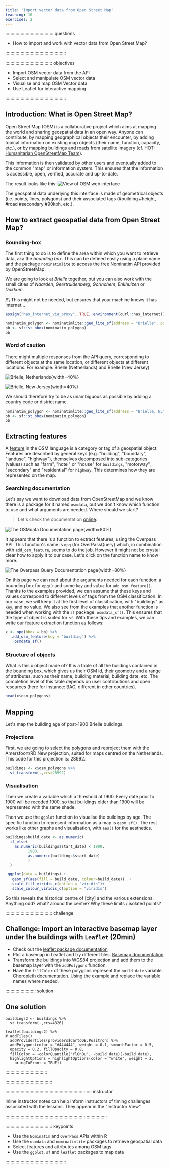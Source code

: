 ```yaml
---
title: 'Import vector data from Open Street Map'
teaching: 10
exercises: 2
---
```


:::::::::::::::::::::::::::::::::::::: questions 

- How to import and work with vector data from Open Street Map?

::::::::::::::::::::::::::::::::::::::::::::::::

::::::::::::::::::::::::::::::::::::: objectives

- Import OSM vector data from the API
- Select and manipulate OSM vector data
- Visualise and map OSM Vector data
- Use Leaflet for interactive mapping

::::::::::::::::::::::::::::::::::::::::::::::::

## Introduction: What is Open Street Map?

Open Street Map (OSM) is a collaborative project which aims at mapping the world and sharing geospatial data in an open way. Anyone can contribute, by mapping geographical objects their encounter, by adding topical information on existing map objects (their name, function, capacity, etc.), or by mapping buildings and roads from satellite imagery (cf. [HOT: Humanitarian OpenStreetMap Team](https://www.hotosm.org/)).

This information is then validated by other users and eventually added to the common "map" or information system. This ensures that the information is accessible, open, verified, accurate and up-to-date.

The result looks like this:
![View of OSM web interface](https://raw.githubusercontent.com/ClementineCttn/r-geospatial-urban/blob/main/episodes/fig/OSM1.png)

The geospatial data underlying this interface is made of geometrical objects (i.e. points, lines, polygons) and their associated tags (#building #height, #road #secondary #90kph, etc.).

## How to extract geospatial data from Open Street Map?

### Bounding-box

The first thing to do is to define the area within which you want to retrieve data, aka the *bounding box*. This can be defined easily using a place name and the package `nominatimlite` to access the free Nominatim API provided by OpenStreetMap. 

We are going to look at *Brielle* together, but you can also work with the small cities of *Naarden*, *Geertruidenberg*, *Gorinchem*, *Enkhuizen* or *Dokkum*.

/!\ This might not be needed, but ensures that your machine knows it has internet...

```r
assign("has_internet_via_proxy", TRUE, environment(curl::has_internet))
```


```r
nominatim_polygon <- nominatimlite::geo_lite_sf(address = "Brielle", points_only = FALSE)
bb <- sf::st_bbox(nominatim_polygon)
bb
```


### Word of caution

There might multiple responses from the API query, corresponding to different objects at the same location, or different objects at different locations.
For example: Brielle (Netherlands) and Brielle (New Jersey)

![Brielle, Netherlands](https://raw.githubusercontent.com/ClementineCttn/r-geospatial-urban/blob/main/episodes/fig/Brielle_NL.jpeg){width=40%}

![Brielle, New Jersey](https://raw.githubusercontent.com/ClementineCttn/r-geospatial-urban/blob/main/episodes/fig/Brielle_NJ.jpeg "Brielle, New Jersey"){width=40%}


We should therefore try to be as unambiguous as possible by adding a country code or district name.


```r
nominatim_polygon <- nominatimlite::geo_lite_sf(address = "Brielle, NL", points_only = FALSE)
bb <- sf::st_bbox(nominatim_polygon)
bb
```



## Extracting features

A [feature](https://wiki.openstreetmap.org/wiki/Map_features) in the OSM language is a category or tag of a geospatial object. Features are described by general keys (e.g. "building", "boundary", "landuse", "highway"), themselves decomposed into sub-categories (values) such as "farm", "hotel" or "house" for `buildings`, "motorway", "secondary" and "residential" for `highway`. This determines how they are represented on the map.


### Searching documentation

Let's say we want to download data from OpenStreetMap and we know there is a package for it named `osmdata`, but we don't know which function to use and what arguments are needed. Where should we start?

> Let's check the documentation [online](https://docs.ropensci.org/osmdata/):

![The OSMdata Documentation page](https://raw.githubusercontent.com/ClementineCttn/r-geospatial-urban/blob/main/episodes/fig/osmdata.png){width=80%}

It appears that there is a function to extract features, using the Overpass API. This function's name is `opq` (for OverPassQuery) which, in combination with `add_osm_feature`, seems to do the job. However it might not be crystal clear how  to apply it to our case. Let's click on the function name to know more.

![The Overpass Query Documentation page](https://raw.githubusercontent.com/ClementineCttn/r-geospatial-urban/blob/main/episodes/fig/opq.png){width=80%}



On this page we can read about the arguments needed for each function: a bounding box for `opq()` and some `key` and `value` for `add_osm_feature()`. Thanks to the examples provided, we can assume that these keys and values correspond to different levels of tags from the OSM classification. In our case, we will keep it at the first level of classification, with "buildings" as `key`, and no value. We also see from the examples that another function is needed when working with the `sf` package: `osmdata_sf()`. This ensures that the type of object is suited for `sf`. With these tips and examples, we can write our feature extraction function as follows:


```r
x <- opq(bbox = bb) %>%
   add_osm_feature(key = 'building') %>%
    osmdata_sf()
```



### Structure of objects

What is this x object made of? It is a table of all the buildings contained in the bounding box, which gives us their OSM id, their geometry and a range of attributes, such as their name, building material, building date, etc. The completion level of this table depends on user contributions and open resources (here for instance: BAG, different in other countries).



```r
head(x$osm_polygons)
```



## Mapping 


Let's map the building age of post-1900 Brielle buildings.


### Projections

First, we are going to select the polygons and reproject them with the Amersfoort/RD New projection, suited for maps centred on the Netherlands. This code for this projection is: 28992.

```r
buildings <- x$osm_polygons %>%
  st_transform(.,crs=28992)
```

### Visualisation

Then we create a variable which a threshold at 1900. Every date prior to 1900 will be recoded 1900, so that buildings older than 1900 will be represented with the same shade.

Then we use the `ggplot` function to visualise the buildings by age. The specific function to represent information as a map is `geom_sf()`. The rest works like other graphs and visualisation, with `aes()` for the aesthetics.

```r
buildings$build_date <- as.numeric(
  if_else(
    as.numeric(buildings$start_date) < 1900, 
          1900, 
          as.numeric(buildings$start_date)
          )
  )

 ggplot(data = buildings) +
   geom_sf(aes(fill = build_date, colour=build_date))  +
   scale_fill_viridis_c(option = "viridis")+
   scale_colour_viridis_c(option = "viridis")
```

So this reveals the historical centre of [city] and the various extensions.
Anything odd? what? around the centre? Why these limits / isolated points?



::::::::::::::::::::::::::::::::::::: challenge 

## Challenge: import an interactive basemap layer under the buildings with `Leaflet` (20min)

- Check out the [leaflet package documentation](https://rstudio.github.io/leaflet/)
- Plot a basemap in Leaflet and try different tiles. [Basemap documentation](https://rstudio.github.io/leaflet/basemaps.html)
- Transform the buildings into WGS84 projection and add them to the basemap layer with the `addPolygons` function.
- Have the `fillColor` of these polygons represent the `build_date` variable. [Choropleth documentation](https://rstudio.github.io/leaflet/choropleths.html). Using the example and replace the variable names where needed.


:::::::::::::::::::::::: solution 

## One solution
 
```{r, echo=FALSE}
buildings2 <- buildings %>%
  st_transform(.,crs=4326)

leaflet(buildings2) %>%
# addTiles()
  addProviderTiles(providers$CartoDB.Positron) %>%
  addPolygons(color = "#444444", weight = 0.1, smoothFactor = 0.5,
  opacity = 0.2, fillOpacity = 0.8,
  fillColor = ~colorQuantile("YlGnBu", -build_date)(-build_date),
  highlightOptions = highlightOptions(color = "white", weight = 2,
    bringToFront = TRUE))

```

:::::::::::::::::::::::::::::::::

::::::::::::::::::::::::::::::::::::: 


:::::::::::::::::::::::::::::::::::::::::::::::::::::::::::::::::::: instructor

Inline instructor notes can help inform instructors of timing challenges
associated with the lessons. They appear in the "Instructor View"

::::::::::::::::::::::::::::::::::::::::::::::::::::::::::::::::::::::::::::::::


::::::::::::::::::::::::::::::::::::: keypoints 

- Use the `Nominatim` and `OverPass` APIs within R
- Use the `osmdata` and `nominatimlite` packages to retrieve geospatial data
- Select features and attributes among OSM tags
- Use the `ggplot`, `sf` and `leaflet` packages to map data

::::::::::::::::::::::::::::::::::::::::::::::::

